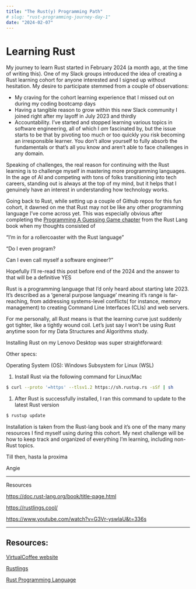 ```yaml
---
title: "The Rust(y) Programming Path"
# slug: "rust-programming-journey-day-1"
date: "2024-02-07"
---
```


# Learning Rust

My journey to learn Rust started in February 2024 (a month ago, at the time of writing this). One of my Slack groups introduced the idea of creating a Rust learning cohort for anyone interested and I signed up without hesitation. My desire to participate stemmed from a couple of observations:

- My craving for the cohort learning experience that I missed out on during my coding bootcamp days
- Having a tangible reason to grow within this new Slack community I joined right after my layoff in July 2023 and thirdly
- Accountability. I’ve started and stopped learning various topics in software engineering, all of which I *am* fascinated by, but the issue starts to be that by pivoting too much or too quickly you risk becoming an irresponsible learner. You don’t allow yourself to fully absorb the fundamentals or that’s all you know and aren’t able to face challenges in any domain.

Speaking of challenges, the real reason for continuing with the Rust learning is to challenge myself in mastering more programming languages. In the age of AI and competing with tons of folks transitioning into tech careers, standing out is always at the top of my mind, but it helps that I genuinely have an interest in understanding how technology works.

Going back to Rust, while setting up a couple of Github repos for this fun cohort, it dawned on me that Rust may not be like any other programming language I’ve come across yet. This was especially obvious after completing the [Programming A Guessing Game chapter](https://doc.rust-lang.org/book/ch02-00-guessing-game-tutorial.html) from the Rust Lang book when my thoughts consisted of

“I’m in for a rollercoaster with the Rust language”

“Do I even program?

Can I even call myself a software engineer?”

Hopefully I’ll re-read this post before end of the 2024 and the answer to that will be a definitive YES

Rust is a programming language that I’d only heard about starting late 2023. It’s described as a ‘general purpose language’ meaning it’s range is far-reaching, from addressing systems-level conflicts( for instance, memory management) to creating Command Line Interfaces (CLIs) and web servers.

For me personally, all Rust means is that the learning curve just suddenly got tighter, like a tightly wound coil. Let’s just say I won’t be using Rust anytime soon for my Data Structures and Algorithms study.

Installing Rust on my Lenovo Desktop was super straightforward:

Other specs:

Operating System (OS): Windows Subsystem for Linux (WSL)

1. Install Rust via the following command for Linux/Mac

```bash
$ curl --proto '=https' --tlsv1.2 https://sh.rustup.rs -sSf | sh
```

1. After Rust is successfully installed, I ran this command to update to the latest Rust version

```bash
$ rustup update
```

Installation is taken from the Rust-lang book and it’s one of the many many resources I find myself using during this cohort. My next challenge will be how to keep track and organized of everything I’m learning, including non-Rust topics.

Till then, hasta la proxima

Angie

---

Resources

https://doc.rust-lang.org/book/title-page.html

https://rustlings.cool/

https://www.youtube.com/watch?v=G3Vr-yswlaU&t=336s

---

## Resources:

[VirtualCoffee website](https://virtualcoffee.io/)

[Rustlings](https://rustlings.cool/)

[Rust Programming Language](https://doc.rust-lang.org/book/index.html)

